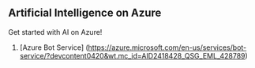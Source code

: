 ## Artificial Intelligence on Azure

Get started with AI on Azure!
1. [Azure Bot Service] (https://azure.microsoft.com/en-us/services/bot-service/?devcontent0420&wt.mc_id=AID2418428_QSG_EML_428789)

